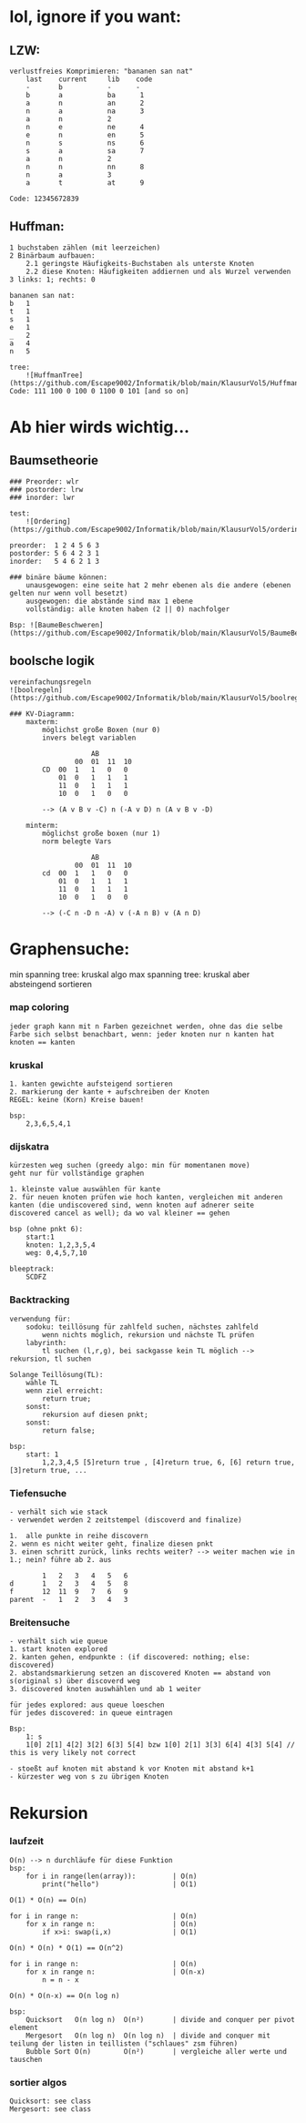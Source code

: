 # lol, ignore if you want:
## LZW:
    verlustfreies Komprimieren: "bananen san nat"
        last    current     lib    code
        -       b           -      -
        b       a           ba      1
        a       n           an      2
        n       a           na      3
        a       n           2      
        n       e           ne      4
        e       n           en      5
        n       s           ns      6
        s       a           sa      7
        a       n           2
        n       n           nn      8
        n       a           3       
        a       t           at      9

    Code: 12345672839

## Huffman:
    1 buchstaben zählen (mit leerzeichen)
    2 Binärbaum aufbauen:
        2.1 geringste Häufigkeits-Buchstaben als unterste Knoten
        2.2 diese Knoten: Häufigkeiten addiernen und als Wurzel verwenden
    3 links: 1; rechts: 0

    bananen san nat:
    b   1
    t   1
    s   1
    e   1
    _   2
    a   4
    n   5

    tree:
        ![HuffmanTree](https://github.com/Escape9002/Informatik/blob/main/KlausurVol5/Huffman.png)
    Code: 111 100 0 100 0 1100 0 101 [and so on]

# Ab hier wirds wichtig...

## Baumsetheorie
    ### Preorder: wlr
    ### postorder: lrw
    ### inorder: lwr
    
    test:
        ![Ordering](https://github.com/Escape9002/Informatik/blob/main/KlausurVol5/ordering.png)
    
    preorder:  1 2 4 5 6 3
    postorder: 5 6 4 2 3 1
    inorder:   5 4 6 2 1 3

    ### binäre bäume können:
        unausgewogen: eine seite hat 2 mehr ebenen als die andere (ebenen gelten nur wenn voll besetzt) 
        ausgewogen: die abstände sind max 1 ebene 
        vollständig: alle knoten haben (2 || 0) nachfolger

    Bsp: ![BaumeBeschweren](https://github.com/Escape9002/Informatik/blob/main/KlausurVol5/BaumeBeschweren.png)

## boolsche logik
    vereinfachungsregeln
    ![boolregeln](https://github.com/Escape9002/Informatik/blob/main/KlausurVol5/boolregeln.png)

    ### KV-Diagramm:
        maxterm: 
            möglichst große Boxen (nur 0)
            invers belegt variablen
            
                        AB
                    00  01  11  10  
            CD  00  1   1   0   0
                01  0   1   1   1
                11  0   1   1   1
                10  0   1   0   0

            --> (A v B v -C) n (-A v D) n (A v B v -D)
        
        minterm:
            möglichst große boxen (nur 1)
            norm belegte Vars

                        AB
                    00  01  11  10
            cd  00  1   1   0   0
                01  0   1   1   1
                11  0   1   1   1
                10  0   1   0   0

            --> (-C n -D n -A) v (-A n B) v (A n D)

    

# Graphensuche:
min spanning tree: kruskal algo
max spanning tree: kruskal aber absteingend sortieren
### map coloring 
    jeder graph kann mit n Farben gezeichnet werden, ohne das die selbe Farbe sich selbst benachbart, wenn: jeder knoten nur n kanten hat
    knoten == kanten
### kruskal
    1. kanten gewichte aufsteigend sortieren
    2. markierung der kante + aufschreiben der Knoten
    REGEL: keine (Korn) Kreise bauen!

    bsp:
        2,3,6,5,4,1
    
### dijskatra
    kürzesten weg suchen (greedy algo: min für momentanen move)
    geht nur für vollständige graphen
    
    1. kleinste value auswählen für kante
    2. für neuen knoten prüfen wie hoch kanten, vergleichen mit anderen kanten (die undiscovered sind, wenn knoten auf adnerer seite discovered cancel as well); da wo val kleiner == gehen

    bsp (ohne pnkt 6):
        start:1
        knoten: 1,2,3,5,4
        weg: 0,4,5,7,10

    bleeptrack:
        SCDFZ

### Backtracking
    verwendung für: 
        sodoku: teillösung für zahlfeld suchen, nächstes zahlfeld
            wenn nichts möglich, rekursion und nächste TL prüfen
        labyrinth:
            tl suchen (l,r,g), bei sackgasse kein TL möglich --> rekursion, tl suchen

    Solange Teillösung(TL):
        wähle TL
        wenn ziel erreicht:
            return true;
        sonst:
            rekursion auf diesen pnkt;
        sonst:
            return false;

    bsp:
        start: 1
            1,2,3,4,5 [5]return true , [4]return true, 6, [6] return true, [3]return true, ...
        

### Tiefensuche
    - verhält sich wie stack
    - verwendet werden 2 zeitstempel (discoverd and finalize)

    1.  alle punkte in reihe discovern
    2. wenn es nicht weiter geht, finalize diesen pnkt
    3. einen schritt zurück, links rechts weiter? --> weiter machen wie in 1.; nein? führe ab 2. aus

            1   2   3   4   5   6
    d       1   2   3   4   5   8
    f       12  11  9   7   6   9
    parent  -   1   2   3   4   3


### Breitensuche
    - verhält sich wie queue
    1. start knoten explored
    2. kanten gehen, endpunkte : (if discovered: nothing; else: discovered)
    2. abstandsmarkierung setzen an discovered Knoten == abstand von s(original s) über discoverd weg
    3. discovered knoten auswhählen und ab 1 weiter

    für jedes explored: aus queue loeschen
    für jedes discovered: in queue eintragen

    Bsp:
        1: s
        1[0] 2[1] 4[2] 3[2] 6[3] 5[4] bzw 1[0] 2[1] 3[3] 6[4] 4[3] 5[4] // this is very likely not correct

    - stoeßt auf knoten mit abstand k vor Knoten mit abstand k+1
    - kürzester weg von s zu übrigen Knoten



# Rekursion
### laufzeit
    O(n) --> n durchläufe für diese Funktion
    bsp: 
        for i in range(len(array)):         | O(n)
            print("hello")                  | O(1)

    O(1) * O(n) == O(n)

    for i in range n:                       | O(n)
        for x in range n:                   | O(n)
            if x>i: swap(i,x)               | O(1)

    O(n) * O(n) * O(1) == O(n^2)

    for i in range n:                       | O(n)
        for x in range n:                   | O(n-x) 
            n = n - x

    O(n) * O(n-x) == O(n log n)

    bsp:
        Quicksort	O(n log n)	O(n²)       | divide and conquer per pivot element
        Mergesort	O(n log n)	O(n log n)  | divide and conquer mit teilung der listen in teillisten ("schlaues" zsm führen)
        Bubble Sort O(n)        O(n²)       | vergleiche aller werte und tauschen


### sortier algos
    Quicksort: see class
    Mergesort: see class
